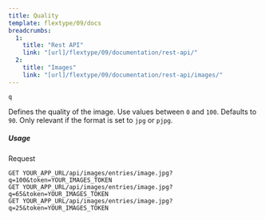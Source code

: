 ```yaml
---
title: Quality
template: flextype/09/docs
breadcrumbs:
  1:
    title: "Rest API"
    link: "[url]/flextype/09/documentation/rest-api/"
  2:
    title: "Images"
    link: "[url]/flextype/09/documentation/rest-api/images/"
---
```


`q`

Defines the quality of the image. Use values between `0` and `100`. Defaults to `90`. Only relevant if the format is set to `jpg` or `pjpg`.


##### Usage

<div class="file-header">Request</div>

```
GET YOUR_APP_URL/api/images/entries/image.jpg?q=100&token=YOUR_IMAGES_TOKEN
GET YOUR_APP_URL/api/images/entries/image.jpg?q=65&token=YOUR_IMAGES_TOKEN
GET YOUR_APP_URL/api/images/entries/image.jpg?q=25&token=YOUR_IMAGES_TOKEN
```
